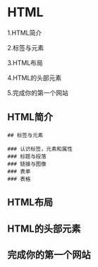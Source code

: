 # HTML

1.HTML简介

2.标签与元素

3.HTML布局

4.HTML的头部元素

5.完成你的第一个网站


## HTML简介

    ## 标签与元素

    ### 认识标签，元素和属性
    ### 标题与段落
    ### 链接与图像
    ### 表单
    ### 表格

## HTML布局

## HTML的头部元素

## 完成你的第一个网站
